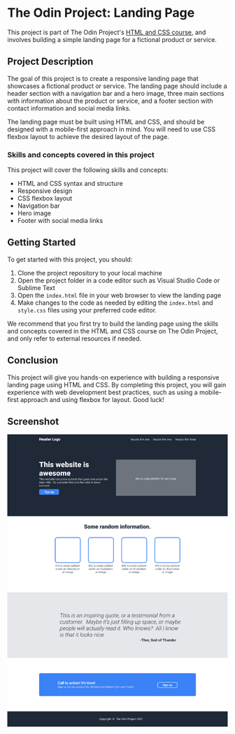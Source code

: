 # The Odin Project: Landing Page

This project is part of The Odin Project's [HTML and CSS course](https://www.theodinproject.com/paths/full-stack-ruby-on-rails/courses/html-and-css), and involves building a simple landing page for a fictional product or service.

## Project Description

The goal of this project is to create a responsive landing page that showcases a fictional product or service. The landing page should include a header section with a navigation bar and a hero image, three main sections with information about the product or service, and a footer section with contact information and social media links. 

The landing page must be built using HTML and CSS, and should be designed with a mobile-first approach in mind. You will need to use CSS flexbox layout to achieve the desired layout of the page. 

### Skills and concepts covered in this project

This project will cover the following skills and concepts:

- HTML and CSS syntax and structure
- Responsive design
- CSS flexbox layout
- Navigation bar
- Hero image
- Footer with social media links

## Getting Started

To get started with this project, you should:

1. Clone the project repository to your local machine
2. Open the project folder in a code editor such as Visual Studio Code or Sublime Text
3. Open the `index.html` file in your web browser to view the landing page
4. Make changes to the code as needed by editing the `index.html` and `style.css` files using your preferred code editor.

We recommend that you first try to build the landing page using the skills and concepts covered in the HTML and CSS course on The Odin Project, and only refer to external resources if needed. 

## Conclusion

This project will give you hands-on experience with building a responsive landing page using HTML and CSS. By completing this project, you will gain experience with web development best practices, such as using a mobile-first approach and using flexbox for layout. Good luck!

## Screenshot
![Screenshot of Landing Page](images/01.png)
